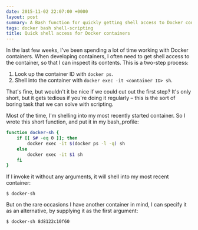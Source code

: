 ```yaml
---
date: 2015-11-02 22:07:00 +0000
layout: post
summary: A Bash function for quickly getting shell access to Docker containers.
tags: docker bash shell-scripting
title: Quick shell access for Docker containers
---
```


In the last few weeks, I've been spending a lot of time working with Docker containers.
When developing containers, I often need to get shell access to the container, so that I can inspect its contents.
This is a two-step process:

1. Look up the container ID with `docker ps`.
2. Shell into the container with `docker exec -it <container ID> sh`.

That's fine, but wouldn't it be nice if we could cut out the first step?
It's only short, but it gets tedious if you're doing it regularly &ndash; this is the sort of boring task that we can solve with scripting.

Most of the time, I'm shelling into my most recently started container.
So I wrote this short function, and put it in my bash_profile:

```bash
function docker-sh {
    if [[ $# -eq 0 ]]; then
        docker exec -it $(docker ps -l -q) sh
    else
        docker exec -it $1 sh
    fi
}
```

If I invoke it without any arguments, it will shell into my most recent container:

```console
$ docker-sh
```

But on the rare occasions I have another container in mind, I can specify it as an alternative, by supplying it as the first argument:

```console
$ docker-sh 8d8122c10f60
```
